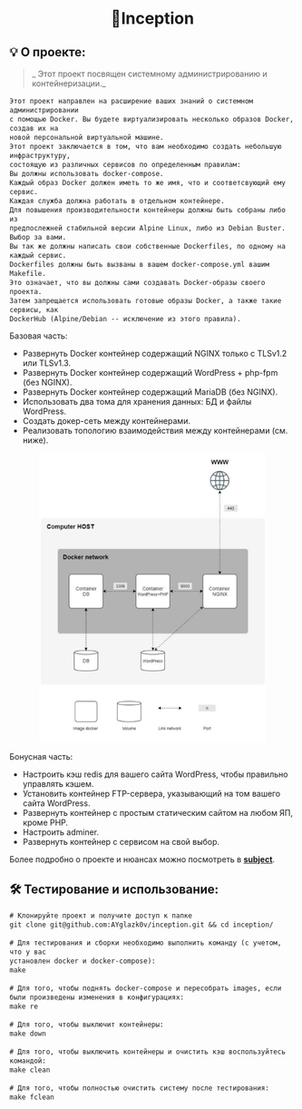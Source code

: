 
<h1 align="center">
🐳Inception
</h1>

## 💡 О проекте:

> _ Этот проект посвящен системному администрированию и контейнеризации._

	Этот проект направлен на расширение ваших знаний о системном администрировании
	с помощью Docker. Вы будете виртуализировать несколько образов Docker, создав их на
	новой персональной виртуальной машине.
	Этот проект заключается в том, что вам необходимо создать небольшую инфраструктуру,
	состоящую из различных сервисов по определенным правилам:
	Вы должны использовать docker-compose.
	Каждый образ Docker должен иметь то же имя, что и соответсвующий ему сервис.
	Каждая служба должна работать в отдельном контейнере.
	Для повышения производительности контейнеры должны быть собраны либо из
	предпослежней стабильной версии Alpine Linux, либо из Debian Buster. Выбор за вами.
	Вы так же должны написать свои собственные Dockerfiles, по одному на каждый сервис.
	Dockerfiles должны быть вызваны в вашем docker-compose.yml вашим Makefile.
	Это означает, что вы должны сами создавать Docker-образы своего проекта.
	Затем запрещается использовать готовые образы Docker, а также такие сервисы, как
	DockerHub (Alpine/Debian -- исключение из этого правила).


Базовая часть:
- Развернуть Docker контейнер содержащий NGINX только с TLSv1.2 или TLSv1.3.
- Развернуть Docker контейнер содержащий WordPress + php-fpm (без NGINX).
- Развернуть Docker контейнер содержащий MariaDB (без NGINX).
- Использовать два тома для хранения данных: БД и файлы WordPress.
- Создать докер-сеть между контейнерами.
- Реализовать топологию взаимодействия между контейнерами (см. ниже).

<div id="topologiya" align="center">
  <img src="https://github.com/AYglazk0v/inception/blob/main/additionally/topologiya.png" width="400"/>
</div>

Бонусная часть:
 *  Настроить кэш redis для вашего сайта WordPress, чтобы правильно управлять кэшем.
 * Установить контейнер FTP-сервера, указывающий на том вашего сайта WordPress.
 * Развернуть контейнер с простым статическим сайтом на любом ЯП, кроме PHP.
 * Настроить adminer.
 * Развернуть контейнер с сервисом на свой выбор.
	
Более подробно о проекте и нюансах можно посмотреть в  [**subject**](https://github.com/AYglazk0v/inception/blob/main/additionally/en.subject.pdf).

## 🛠 Тестирование и использование:

	# Клонируйте проект и получите доступ к папке
	git clone git@github.com:AYglazk0v/inception.git && cd inception/

	# Для тестирования и сборки необходимо выполнить команду (с учетом, что у вас
	установлен docker и docker-compose):
	make
	
	# Для того, чтобы поднять docker-compose и пересобрать images, если
	были произведены изменения в конфигурациях:
	make re
	
	# Для того, чтобы выключит контейнеры:
	make down
	
	# Для того, чтобы выключить контейнеры и очистить кэш воспользуйтесь командой:
	make clean
	
	# Для того, чтобы полностью очистить систему после тестирования:
	make fclean	
	


